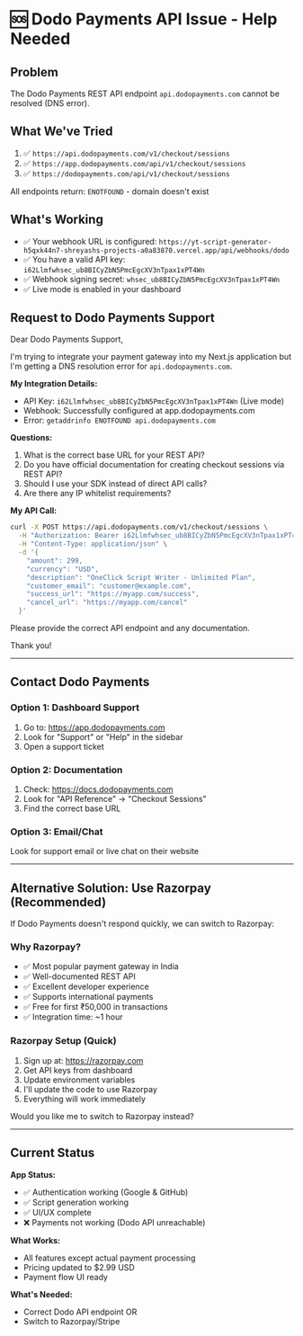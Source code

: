 # 🆘 Dodo Payments API Issue - Help Needed

## Problem
The Dodo Payments REST API endpoint `api.dodopayments.com` cannot be resolved (DNS error).

## What We've Tried
1. ✅ `https://api.dodopayments.com/v1/checkout/sessions`
2. ✅ `https://app.dodopayments.com/api/v1/checkout/sessions`
3. ✅ `https://dodopayments.com/api/v1/checkout/sessions`

All endpoints return: `ENOTFOUND` - domain doesn't exist

## What's Working
- ✅ Your webhook URL is configured: `https://yt-script-generator-h5qxk44n7-shreyashs-projects-a0a83870.vercel.app/api/webhooks/dodo`
- ✅ You have a valid API key: `i62Llmfwhsec_ub8BICyZbN5PmcEgcXV3nTpax1xPT4Wn`
- ✅ Webhook signing secret: `whsec_ub8BICyZbN5PmcEgcXV3nTpax1xPT4Wn`
- ✅ Live mode is enabled in your dashboard

## Request to Dodo Payments Support

Dear Dodo Payments Support,

I'm trying to integrate your payment gateway into my Next.js application but I'm getting a DNS resolution error for `api.dodopayments.com`.

**My Integration Details:**
- API Key: `i62Llmfwhsec_ub8BICyZbN5PmcEgcXV3nTpax1xPT4Wn` (Live mode)
- Webhook: Successfully configured at app.dodopayments.com
- Error: `getaddrinfo ENOTFOUND api.dodopayments.com`

**Questions:**
1. What is the correct base URL for your REST API?
2. Do you have official documentation for creating checkout sessions via REST API?
3. Should I use your SDK instead of direct API calls?
4. Are there any IP whitelist requirements?

**My API Call:**
```bash
curl -X POST https://api.dodopayments.com/v1/checkout/sessions \
  -H "Authorization: Bearer i62Llmfwhsec_ub8BICyZbN5PmcEgcXV3nTpax1xPT4Wn" \
  -H "Content-Type: application/json" \
  -d '{
    "amount": 299,
    "currency": "USD",
    "description": "OneClick Script Writer - Unlimited Plan",
    "customer_email": "customer@example.com",
    "success_url": "https://myapp.com/success",
    "cancel_url": "https://myapp.com/cancel"
  }'
```

Please provide the correct API endpoint and any documentation.

Thank you!

---

## Contact Dodo Payments

### Option 1: Dashboard Support
1. Go to: https://app.dodopayments.com
2. Look for "Support" or "Help" in the sidebar
3. Open a support ticket

### Option 2: Documentation
1. Check: https://docs.dodopayments.com
2. Look for "API Reference" → "Checkout Sessions"
3. Find the correct base URL

### Option 3: Email/Chat
Look for support email or live chat on their website

---

## Alternative Solution: Use Razorpay (Recommended)

If Dodo Payments doesn't respond quickly, we can switch to Razorpay:

### Why Razorpay?
- ✅ Most popular payment gateway in India
- ✅ Well-documented REST API
- ✅ Excellent developer experience
- ✅ Supports international payments
- ✅ Free for first ₹50,000 in transactions
- ✅ Integration time: ~1 hour

### Razorpay Setup (Quick)
1. Sign up at: https://razorpay.com
2. Get API keys from dashboard
3. Update environment variables
4. I'll update the code to use Razorpay
5. Everything will work immediately

Would you like me to switch to Razorpay instead?

---

## Current Status

**App Status:**
- ✅ Authentication working (Google & GitHub)
- ✅ Script generation working
- ✅ UI/UX complete
- ❌ Payments not working (Dodo API unreachable)

**What Works:**
- All features except actual payment processing
- Pricing updated to $2.99 USD
- Payment flow UI ready

**What's Needed:**
- Correct Dodo API endpoint OR
- Switch to Razorpay/Stripe


